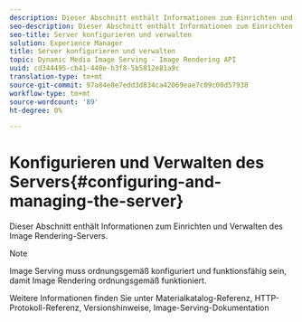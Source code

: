 ```yaml
---
description: Dieser Abschnitt enthält Informationen zum Einrichten und Verwalten des Image Rendering-Servers.
seo-description: Dieser Abschnitt enthält Informationen zum Einrichten und Verwalten des Image Rendering-Servers.
seo-title: Server konfigurieren und verwalten
solution: Experience Manager
title: Server konfigurieren und verwalten
topic: Dynamic Media Image Serving - Image Rendering API
uuid: cd344495-cb41-440e-b3f8-5b5812e81a9c
translation-type: tm+mt
source-git-commit: 97a84e8e7edd3d834ca42069eae7c09c00d57938
workflow-type: tm+mt
source-wordcount: '89'
ht-degree: 0%

---
```



# Konfigurieren und Verwalten des Servers{#configuring-and-managing-the-server}

Dieser Abschnitt enthält Informationen zum Einrichten und Verwalten des Image Rendering-Servers.

>[!NOTE]
>
>Image Serving muss ordnungsgemäß konfiguriert und funktionsfähig sein, damit Image Rendering ordnungsgemäß funktioniert.

Weitere Informationen finden Sie unter Materialkatalog-Referenz, HTTP-Protokoll-Referenz, Versionshinweise, Image-Serving-Dokumentation
